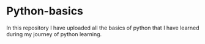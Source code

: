 # Python-basics
In this repository I have uploaded all the basics of python that I have learned during my journey of python learning.
